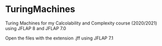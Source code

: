 # TuringMachines
Turing Machines for my Calcolability and Complexity course (2020/2021) using JFLAP 8 and JFLAP 7.0

Open the files with the extension .jff using JFLAP 7.1
